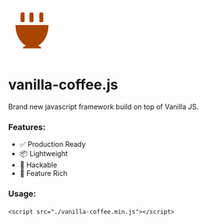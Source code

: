 ![Vanilla-Coffee JS](./logo.png)

# vanilla-coffee.js
Brand new javascript framework build on top of Vanilla JS.
 
### Features:
* ✅ Production Ready
* 📦 Lightweight
* 🥷 Hackable
* 🔨 Feature Rich

### Usage:
`<script src="./vanilla-coffee.min.js"></script>`
